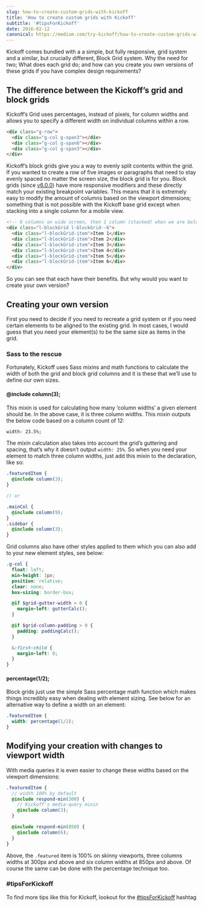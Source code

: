 ```yaml
---
slug: how-to-create-custom-grids-with-kickoff
title: 'How to create custom grids with Kickoff'
subtitle: '#tipsForKickoff'
date: 2016-02-12
canonical: https://medium.com/try-kickoff/how-to-create-custom-grids-with-kickoff-31a844245f9f
---
```


Kickoff comes bundled with a a simple, but fully responsive, grid system and a similar, but crucially different, Block Grid system. Why the need for two; What does each grid do; and how can you create you own versions of these grids if you have complex design requirements?

## The difference between the Kickoff’s grid and block grids

Kickoff’s Grid uses percentages, instead of pixels, for column widths and allows you to specify a different width on individual columns within a row.

```html
<div class="g-row">
  <div class="g-col g-span3"></div>
  <div class="g-col g-span6"></div>
  <div class="g-col g-span3"></div>
</div>
```

Kickoff’s block grids give you a way to evenly split contents within the grid. If you wanted to create a row of five images or paragraphs that need to stay evenly spaced no matter the screen size, the block grid is for you. Block grids (since [v6.0.0](https://github.com/TryKickoff/kickoff/tree/6.0.0)) have more responsive modifiers and these directly match your existing breakpoint variables. This means that it is extremely easy to modify the amount of columns based on the viewport dimensions; something that is not possible with the Kickoff base grid except when stacking into a single column for a mobile view.

```html
<!-- 6 columns on wide screen, then 1 column (stacked) when we are below the $bp-single-col breakpoint -->
<div class="l-blockGrid l-blockGrid--6">
  <div class="l-blockGrid-item">Item 1</div>
  <div class="l-blockGrid-item">Item 2</div>
  <div class="l-blockGrid-item">Item 3</div>
  <div class="l-blockGrid-item">Item 4</div>
  <div class="l-blockGrid-item">Item 5</div>
  <div class="l-blockGrid-item">Item 6</div>
</div>
```

So you can see that each have their benefits. But why would you want to create your own version?

## Creating your own version

First you need to decide if you need to recreate a grid system or if you need certain elements to be aligned to the existing grid. In most cases, I would guess that you need your element(s) to be the same size as items in the grid.

### Sass to the rescue

Fortunately, Kickoff uses Sass mixins and math functions to calculate the width of both the grid and block grid columns and it is these that we’ll use to define our own sizes.

#### @include column(3);

This mixin is used for calculating how many ‘column widths’ a given element should be. In the above case, it is three column widths. This mixin outputs the below code based on a column count of 12:

```css
width: 23.5%;
```

The mixin calculation also takes into account the grid’s guttering and spacing, that’s why it doesn’t output `width: 25%`. So when you need your element to match three column widths, just add this mixin to the declaration, like so:

```scss
.featuredItem {
  @include column(3);
}

// or

.mainCol {
  @include column(9);
}
.sidebar {
  @include column(3);
}
```

Grid columns also have other styles applied to them which you can also add to your new element styles, see below:

```scss
.g-col {
  float: left;
  min-height: 1px;
  position: relative;
  clear: none;
  box-sizing: border-box;

  @if $grid-gutter-width > 0 {
    margin-left: gutterCalc();
  }

  @if $grid-column-padding > 0 {
    padding: paddingCalc();
  }

  &:first-child {
    margin-left: 0;
  }
}
```

#### percentage(1/2);

Block grids just use the simple Sass percentage math function which makes things incredibly easy when dealing with element sizing. See below for an alternative way to define a width on an element:

```scss
.featuredItem {
  width: percentage(1/2);
}
```

## Modifying your creation with changes to viewport width

With media queries it is even easier to change these widths based on the viewport dimensions:

```scss
.featuredItem {
  // width 100% by default
  @include respond-min(300) {
    // Kickoff's media-query mixin
    @include column(3);
  }

  @include respond-min(850) {
    @include column(6);
  }
}
```

Above, the `.featured` item is 100% on skinny viewports, three columns widths at 300px and above and six column widths at 850px and above. Of course the same can be done with the percentage technique too.

### #tipsForKickoff

To find more tips like this for Kickoff, lookout for the [#tipsForKickoff](https://twitter.com/hashtag/tipsForKickoff?f=tweets) hashtag
